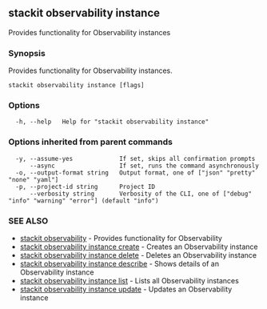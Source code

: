 ## stackit observability instance

Provides functionality for Observability instances

### Synopsis

Provides functionality for Observability instances.

```
stackit observability instance [flags]
```

### Options

```
  -h, --help   Help for "stackit observability instance"
```

### Options inherited from parent commands

```
  -y, --assume-yes             If set, skips all confirmation prompts
      --async                  If set, runs the command asynchronously
  -o, --output-format string   Output format, one of ["json" "pretty" "none" "yaml"]
  -p, --project-id string      Project ID
      --verbosity string       Verbosity of the CLI, one of ["debug" "info" "warning" "error"] (default "info")
```

### SEE ALSO

* [stackit observability](./stackit_observability.md)	 - Provides functionality for Observability
* [stackit observability instance create](./stackit_observability_instance_create.md)	 - Creates an Observability instance
* [stackit observability instance delete](./stackit_observability_instance_delete.md)	 - Deletes an Observability instance
* [stackit observability instance describe](./stackit_observability_instance_describe.md)	 - Shows details of an Observability instance
* [stackit observability instance list](./stackit_observability_instance_list.md)	 - Lists all Observability instances
* [stackit observability instance update](./stackit_observability_instance_update.md)	 - Updates an Observability instance

